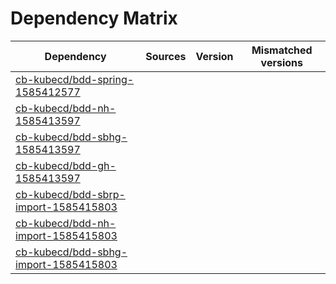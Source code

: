# Dependency Matrix

Dependency | Sources | Version | Mismatched versions
---------- | ------- | ------- | -------------------
[cb-kubecd/bdd-spring-1585412577](https://github.com/cb-kubecd/bdd-spring-1585412577.git) |  | []() | 
[cb-kubecd/bdd-nh-1585413597](https://github.com/cb-kubecd/bdd-nh-1585413597.git) |  | []() | 
[cb-kubecd/bdd-sbhg-1585413597](https://github.com/cb-kubecd/bdd-sbhg-1585413597.git) |  | []() | 
[cb-kubecd/bdd-gh-1585413597](https://github.com/cb-kubecd/bdd-gh-1585413597.git) |  | []() | 
[cb-kubecd/bdd-sbrp-import-1585415803](https://github.com/cb-kubecd/bdd-sbrp-import-1585415803.git) |  | []() | 
[cb-kubecd/bdd-nh-import-1585415803](https://github.com/cb-kubecd/bdd-nh-import-1585415803.git) |  | []() | 
[cb-kubecd/bdd-sbhg-import-1585415803](https://github.com/cb-kubecd/bdd-sbhg-import-1585415803.git) |  | []() | 
